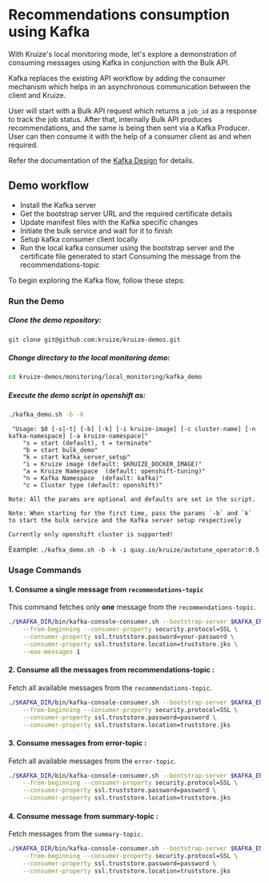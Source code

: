 # Recommendations consumption using Kafka 

With Kruize's local monitoring mode, let's explore a demonstration of consuming messages using Kafka in conjunction with the Bulk API. 

Kafka replaces the existing API workflow by adding the consumer mechanism which helps in an asynchronous communication between the client and Kruize.

User will start with a Bulk API request which returns a `job_id` as a response to track the job status. After that, internally Bulk API produces recommendations, and the same is being then sent via a Kafka Producer.
User can then consume it with the help of a consumer client as and when required. 

Refer the documentation of the [Kafka Design](https://github.com/kruize/autotune/blob/master/design/KafkaDesign.md) for details.

## Demo workflow

- Install the Kafka server
- Get the bootstrap server URL and the required certificate details
- Update manifest files with the Kafka specific changes
- Initiate the bulk service and wait for it to finish
- Setup kafka consumer client locally
- Run the local kafka consumer using the bootstrap server and the certificate file generated to start Consuming the message from the recommendations-topic

To begin exploring the Kafka flow, follow these steps:

### Run the Demo

##### Clone the demo repository:
```sh
git clone git@github.com:kruize/kruize-demos.git
```
##### Change directory to the local monitoring demo:
```sh
cd kruize-demos/monitoring/local_monitoring/kafka_demo
```
##### Execute the demo script in openshift as:
```sh
./kafka_demo.sh -b -k
```

```
 "Usage: $0 [-s|-t] [-b] [-k] [-i kruize-image] [-c cluster-name] [-n kafka-namespace] [-a kruize-namespace]"
	"s = start (default), t = terminate"
	"b = start bulk_demo"
	"k = start kafka_server_setup"
	"i = Kruize image (default: $KRUIZE_DOCKER_IMAGE)"
	"a = Kruize Namespace  (default: openshift-tuning)"
	"n = Kafka Namespace  (default: kafka)"
	"c = Cluster type (default: openshift)"

Note: All the params are optional and defaults are set in the script.

Note: When starting for the first time, pass the params `-b` and `k` to start the bulk service and the Kafka server setup respectively

Currently only openshift cluster is supported!
```
Example:
`./kafka_demo.sh -b -k -i quay.io/kruize/autotune_operator:0.5 `

### Usage Commands

#### 1. Consume a **single message** from `recommendations-topic`
This command fetches only **one** message from the `recommendations-topic`.
```bash
./$KAFKA_DIR/bin/kafka-console-consumer.sh --bootstrap-server $KAFKA_ENDPOINT --topic recommendations-topic \
    --from-beginning --consumer-property security.protocol=SSL \
    --consumer-property ssl.truststore.password=your-password \
    --consumer-property ssl.truststore.location=truststore.jks \
    --max-messages 1 
```

#### 2. Consume all the messages from recommendations-topic :
Fetch all available messages from the `recommendations-topic`.
```bash 
./$KAFKA_DIR/bin/kafka-console-consumer.sh --bootstrap-server $KAFKA_ENDPOINT --topic recommendations-topic \
    --from-beginning --consumer-property security.protocol=SSL \
    --consumer-property ssl.truststore.password=password \
    --consumer-property ssl.truststore.location=truststore.jks
```
#### 3. Consume messages from error-topic :
Fetch all available messages from the `error-topic`.
```bash 
./$KAFKA_DIR/bin/kafka-console-consumer.sh --bootstrap-server $KAFKA_ENDPOINT --topic error-topic \
    --from-beginning --consumer-property security.protocol=SSL \
    --consumer-property ssl.truststore.password=password \
    --consumer-property ssl.truststore.location=truststore.jks
```

#### 4. Consume message from summary-topic :
Fetch messages from the `summary-topic`.
```bash
./$KAFKA_DIR/bin/kafka-console-consumer.sh --bootstrap-server $KAFKA_ENDPOINT --topic summary-topic \
    --from-beginning --consumer-property security.protocol=SSL \
    --consumer-property ssl.truststore.password=password \
    --consumer-property ssl.truststore.location=truststore.jks
```
